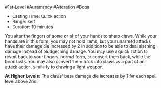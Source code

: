 #1st-Level #Auramancy #Alteration #Boon
 
- Casting Time: Quick action
- Range: Self
- Duration: 10 minutes  

You alter the fingers of some or all of your hands to sharp claws. While your hands are in this form, you may not hold items, but your unarmed attacks have their damage die increased by 2 in addition to be able to deal slashing damage instead of bludgeoning damage.
You may use a quick action to revert back to your fingers' normal form, or convert them back, while the boon lasts. You may also convert them back into claws as a part of an attack action, similarly to drawing a light weapon.
 
**At Higher Levels:** The claws' base damage die increases by 1 for each spell level above 2nd.